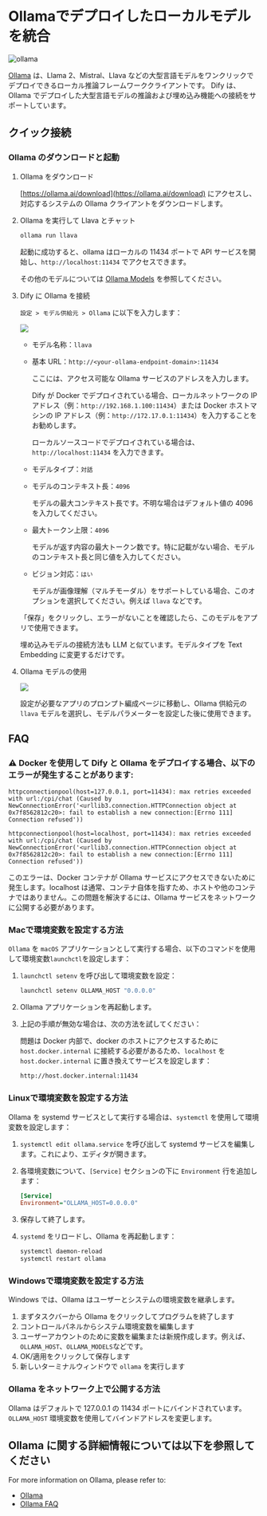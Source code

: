 # Ollamaでデプロイしたローカルモデルを統合

![ollama](../../.gitbook/assets/ollama.png)

[Ollama](https://github.com/jmorganca/ollama) は、Llama 2、Mistral、Llava などの大型言語モデルをワンクリックでデプロイできるローカル推論フレームワーククライアントです。 Dify は、Ollama でデプロイした大型言語モデルの推論および埋め込み機能への接続をサポートしています。

## クイック接続

### Ollama のダウンロードと起動

1.  Ollama をダウンロード

    [https://ollama.ai/download](https://ollama.ai/download) にアクセスし、対応するシステムの Ollama クライアントをダウンロードします。
2.  Ollama を実行して Llava とチャット

    ```bash
    ollama run llava
    ```

    起動に成功すると、ollama はローカルの 11434 ポートで API サービスを開始し、`http://localhost:11434` でアクセスできます。

    その他のモデルについては [Ollama Models](https://ollama.ai/library) を参照してください。
3.  Dify に Ollama を接続

    `設定 > モデル供給元 > Ollama` に以下を入力します：

    ![](../../.gitbook/assets/jp-ollama-config.png)

    * モデル名称：`llava`
    *   基本 URL：`http://<your-ollama-endpoint-domain>:11434`

        ここには、アクセス可能な Ollama サービスのアドレスを入力します。

        Dify が Docker でデプロイされている場合、ローカルネットワークの IP アドレス（例：`http://192.168.1.100:11434`）または Docker ホストマシンの IP アドレス（例：`http://172.17.0.1:11434`）を入力することをお勧めします。

        ローカルソースコードでデプロイされている場合は、`http://localhost:11434` を入力できます。
    * モデルタイプ：`対話`
    *   モデルのコンテキスト長：`4096`

        モデルの最大コンテキスト長です。不明な場合はデフォルト値の 4096 を入力してください。
    *   最大トークン上限：`4096`

        モデルが返す内容の最大トークン数です。特に記載がない場合、モデルのコンテキスト長と同じ値を入力してください。
    *   ビジョン対応：`はい`

        モデルが画像理解（マルチモーダル）をサポートしている場合、このオプションを選択してください。例えば `llava` などです。

    「保存」をクリックし、エラーがないことを確認したら、このモデルをアプリで使用できます。

    埋め込みモデルの接続方法も LLM と似ています。モデルタイプを Text Embedding に変更するだけです。
4.  Ollama モデルの使用

    ![](../../.gitbook/assets/jp-ollama-use-model.png)

    設定が必要なアプリのプロンプト編成ページに移動し、Ollama 供給元の `llava` モデルを選択し、モデルパラメーターを設定した後に使用できます。

## FAQ

### ⚠️ Docker を使用して Dify と Ollama をデプロイする場合、以下のエラーが発生することがあります:

```
httpconnectionpool(host=127.0.0.1, port=11434): max retries exceeded with url:/cpi/chat (Caused by NewConnectionError('<urllib3.connection.HTTPConnection object at 0x7f8562812c20>: fail to establish a new connection:[Errno 111] Connection refused'))

httpconnectionpool(host=localhost, port=11434): max retries exceeded with url:/cpi/chat (Caused by NewConnectionError('<urllib3.connection.HTTPConnection object at 0x7f8562812c20>: fail to establish a new connection:[Errno 111] Connection refused'))
```

このエラーは、Docker コンテナが Ollama サービスにアクセスできないために発生します。localhost は通常、コンテナ自体を指すため、ホストや他のコンテナではありません。この問題を解決するには、Ollama サービスをネットワークに公開する必要があります。

### Macで環境変数を設定する方法

`Ollama` を `macOS` アプリケーションとして実行する場合、以下のコマンドを使用して環境変数`launchctl`を設定します：

1.  `launchctl setenv` を呼び出して環境変数を設定：

    ```bash
    launchctl setenv OLLAMA_HOST "0.0.0.0"
    ```
2. Ollama アプリケーションを再起動します。
3.  上記の手順が無効な場合は、次の方法を試してください：

    問題は Docker 内部で、docker のホストにアクセスするために `host.docker.internal` に接続する必要があるため、`localhost` を `host.docker.internal` に置き換えてサービスを設定します：

    ```bash
    http://host.docker.internal:11434
    ```

### Linuxで環境変数を設定する方法

Ollama を systemd サービスとして実行する場合は、`systemctl` を使用して環境変数を設定します：

1. `systemctl edit ollama.service` を呼び出して systemd サービスを編集します。これにより、エディタが開きます。
2.  各環境変数について、`[Service]` セクションの下に `Environment` 行を追加します：

    ```ini
    [Service]
    Environment="OLLAMA_HOST=0.0.0.0"
    ```
3. 保存して終了します。
4.  `systemd` をリロードし、Ollama を再起動します：

    ```bash
    systemctl daemon-reload
    systemctl restart ollama
    ```

### Windowsで環境変数を設定する方法

Windows では、Ollama はユーザーとシステムの環境変数を継承します。

1. まずタスクバーから Ollama をクリックしてプログラムを終了します
2. コントロールパネルからシステム環境変数を編集します
3. ユーザーアカウントのために変数を編集または新規作成します。例えば、`OLLAMA_HOST`、`OLLAMA_MODELS`などです。
4. OK/適用をクリックして保存します
5. 新しいターミナルウィンドウで `ollama` を実行します

### Ollama をネットワーク上で公開する方法

Ollama はデフォルトで 127.0.0.1 の 11434 ポートにバインドされています。`OLLAMA_HOST` 環境変数を使用してバインドアドレスを変更します。

## Ollama に関する詳細情報については以下を参照してください

For more information on Ollama, please refer to:

* [Ollama](https://github.com/jmorganca/ollama)
* [Ollama FAQ](https://github.com/ollama/ollama/blob/main/docs/faq.md)
